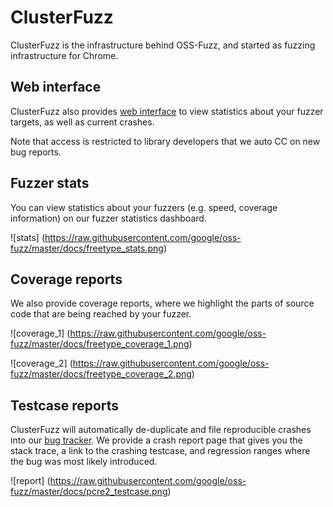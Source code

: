 # ClusterFuzz

ClusterFuzz is the infrastructure behind OSS-Fuzz, and started as fuzzing
infrastructure for Chrome.

## Web interface

ClusterFuzz also provides  [web interface](https://clusterfuzz-external.appspot.com/v2)
to view statistics about your fuzzer targets, as well as current crashes.

Note that access is restricted to library developers that we auto CC on new bug
reports.

## Fuzzer stats

You can view statistics about your fuzzers (e.g. speed, coverage information) on
our fuzzer statistics dashboard.

![stats]
(https://raw.githubusercontent.com/google/oss-fuzz/master/docs/freetype_stats.png)

## Coverage reports

We also provide coverage reports, where we highlight the parts of source code that are being
reached by your fuzzer.

![coverage_1]
(https://raw.githubusercontent.com/google/oss-fuzz/master/docs/freetype_coverage_1.png)

![coverage_2]
(https://raw.githubusercontent.com/google/oss-fuzz/master/docs/freetype_coverage_2.png)

## Testcase reports

ClusterFuzz will automatically de-duplicate and file reproducible crashes into
our [bug tracker](https://bugs.chromium.org/p/monorail). We provide a crash
report page that gives you the stack trace, a link to the crashing testcase, and
regression ranges where the bug was most likely introduced.

![report]
(https://raw.githubusercontent.com/google/oss-fuzz/master/docs/pcre2_testcase.png)

